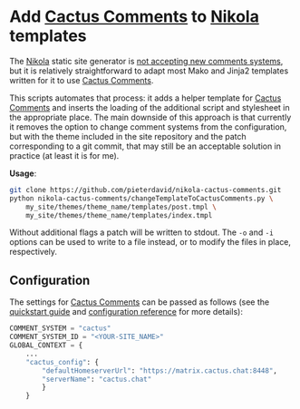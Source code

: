 # Add [Cactus Comments](https://cactus.chat) to [Nikola](https://getnikola.com) templates

The [Nikola](https://getnikola.com) static site generator is
[not accepting new comments systems](https://github.com/getnikola/nikola/pull/3543#issuecomment-819746263),
but it is relatively straightforward to adapt most Mako and Jinja2 templates written for it
to use [Cactus Comments](https://cactus.chat).

This scripts automates that process: it adds a helper template
for [Cactus Comments](https://cactus.chat) and inserts the loading of
the additional script and stylesheet in the appropriate place.
The main downside of this approach is that currently it removes the option
to change comment systems from the configuration, but with the theme included
in the site repository and the patch corresponding to a git commit,
that may still be an acceptable solution in practice (at least it is for me).

**Usage**:

```bash
git clone https://github.com/pieterdavid/nikola-cactus-comments.git
python nikola-cactus-comments/changeTemplateToCactusComments.py \
    my_site/themes/theme_name/templates/post.tmpl \
    my_site/themes/theme_name/templates/index.tmpl
```

Without additional flags a patch will be written to stdout.
The ``-o`` and ``-i`` options can be used to write to a file instead,
or to modify the files in place, respectively.

## Configuration

The settings for [Cactus Comments](https://cactus.chat) can be passed as follows
(see the [quickstart guide](https://cactus.chat/docs/getting-started/quick-start/)
and [configuration reference](https://cactus.chat/docs/reference/web-client/#configuration)
for more details):

```python
COMMENT_SYSTEM = "cactus"
COMMENT_SYSTEM_ID = "<YOUR-SITE_NAME>"
GLOBAL_CONTEXT = {
    ...
    "cactus_config": {
        "defaultHomeserverUrl": "https://matrix.cactus.chat:8448",
        "serverName": "cactus.chat"
        }
    }
```
